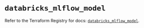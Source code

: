 # `databricks_mlflow_model`

Refer to the Terraform Registry for docs: [`databricks_mlflow_model`](https://registry.terraform.io/providers/databricks/databricks/1.48.3/docs/resources/mlflow_model).
